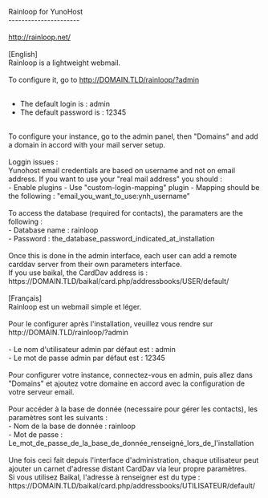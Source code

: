 Rainloop for YunoHost<br>
----------------------<br>
<br>
http://rainloop.net/<br>
<br>
[English]<br>
Rainloop is a lightweight webmail.<br>
<br>
To configure it, go to http://DOMAIN.TLD/rainloop/?admin<br>
<br>
- The default login is : admin<br>
- The default password is : 12345<br>
<br>
To configure your instance, go to the admin panel, then "Domains" and add a domain in accord with your mail server setup.<br>
<br>
Loggin issues :<br>
Yunohost email credentials are based on username and not on email address. If you want to use your "real mail address" you should :<br>
- Enable plugins
- Use "custom-login-mapping" plugin
- Mapping should be the following : "email_you_want_to_use:ynh_username"
<br>
<br>
To access the database (required for contacts), the paramaters are the following :<br>
- Database name : rainloop<br>
- Password : the_database_password_indicated_at_installation<br>
<br>
Once this is done in the admin interface, each user can add a remote carddav server from their own parameters interface.<br>
If you use baikal, the CardDav address is :<br>
https://DOMAIN.TLD/baikal/card.php/addressbooks/USER/default/
<br>
<br>
[Français]<br>
Rainloop est un webmail simple et léger.<br>
<br>
Pour le configurer après l'installation, veuillez vous rendre sur http://DOMAIN.TLD/rainloop/?admin<br>
<br>
- Le nom d'utilisateur admin par défaut est : admin<br>
- Le mot de passe admin par défaut est : 12345<br>
<br>
Pour configurer votre instance, connectez-vous en admin, puis allez dans "Domains" et ajoutez votre domaine en accord avec la configuration de votre serveur email.<br>
<br>
Pour accéder à la base de donnée (necessaire pour gérer les contacts), les paramètres sont les suivants :<br>
- Nom de la base de donnée : rainloop<br>
- Mot de passe : Le_mot_de_passe_de_la_base_de_donnée_renseigné_lors_de_l'installation<br>
<br>
Une fois ceci fait depuis l'interface d'administration, chaque utilisateur peut ajouter un carnet d'adresse distant CardDav via leur propre paramètres.<br>
Si vous utilisez Baikal, l'adresse à renseigner est du type :<br>
https://DOMAIN.TLD/baikal/card.php/addressbooks/UTILISATEUR/default/<br>


